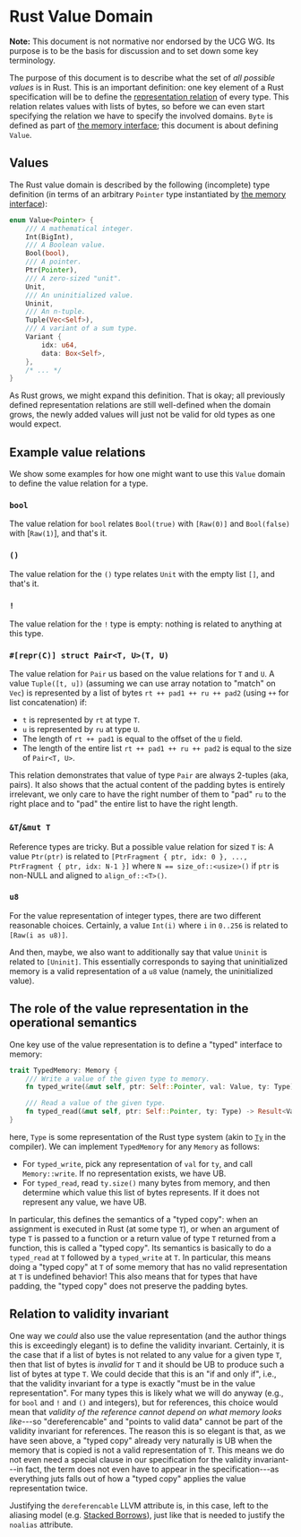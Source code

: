 # Rust Value Domain

**Note:** This document is not normative nor endorsed by the UCG WG. Its purpose is to be the basis for discussion and to set down some key terminology.

The purpose of this document is to describe what the set of *all possible values* is in Rust.
This is an important definition: one key element of a Rust specification will be to define the [representation relation][representation] of every type.
This relation relates values with lists of bytes, so before we can even start specifying the relation we have to specify the involved domains.
`Byte` is defined as part of [the memory interface][memory-interface]; this document is about defining `Value`.

[representation]: https://github.com/rust-lang/unsafe-code-guidelines/blob/master/reference/src/glossary.md#representation
[memory-interface]: memory-interface.md

## Values

The Rust value domain is described by the following (incomplete) type definition (in terms of an arbitrary `Pointer` type instantiated by [the memory interface][memory-interface]):

```rust
enum Value<Pointer> {
    /// A mathematical integer.
    Int(BigInt),
    /// A Boolean value.
    Bool(bool),
    /// A pointer.
    Ptr(Pointer),
    /// A zero-sized "unit".
    Unit,
    /// An uninitialized value.
    Uninit,
    /// An n-tuple.
    Tuple(Vec<Self>),
    /// A variant of a sum type.
    Variant {
        idx: u64,
        data: Box<Self>,
    },
    /* ... */
}
```

As Rust grows, we might expand this definition. That is okay; all previously defined representation relations are still well-defined when the domain grows, the newly added values will just not be valid for old types as one would expect.

## Example value relations

We show some examples for how one might want to use this `Value` domain to define the value relation for a type.

### `bool`

The value relation for `bool` relates `Bool(true)` with `[Raw(0)]` and `Bool(false)` with [`Raw(1)`], and that's it.

### `()`

The value relation for the `()` type relates `Unit` with the empty list `[]`, and that's it.

### `!`

The value relation for the `!` type is empty: nothing is related to anything at this type.

### `#[repr(C)] struct Pair<T, U>(T, U)`

The value relation for `Pair` us based on the value relations for `T` and `U`.
A value `Tuple([t, u])` (assuming we can use array notation to "match" on `Vec`) is represented by a list of bytes `rt ++ pad1 ++ ru ++ pad2` (using `++` for list concatenation) if:

* `t` is represented by `rt` at type `T`.
* `u` is represented by `ru` at type `U`.
* The length of `rt ++ pad1` is equal to the offset of the `U` field.
* The length of the entire list `rt ++ pad1 ++ ru ++ pad2` is equal to the size of `Pair<T, U>`.

This relation demonstrates that value of type `Pair` are always 2-tuples (aka, pairs).
It also shows that the actual content of the padding bytes is entirely irrelevant, we only care to have the right number of them to "pad" `ru` to the right place and to "pad" the entire list to have the right length.

### `&T`/`&mut T`

Reference types are tricky.
But a possible value relation for sized `T` is:
A value `Ptr(ptr)` is related to `[PtrFragment { ptr, idx: 0 }, ..., PtrFragment { ptr, idx: N-1 }]` where `N == size_of::<usize>()` if `ptr` is non-NULL and aligned to `align_of::<T>()`.

### `u8`

For the value representation of integer types, there are two different reasonable choices.
Certainly, a value `Int(i)` where `i` in `0..256` is related to `[Raw(i as u8)]`.

And then, maybe, we also want to additionally say that value `Uninit` is related to `[Uninit]`.
This essentially corresponds to saying that uninitialized memory is a valid representation of a `u8` value (namely, the uninitialized value).

## The role of the value representation in the operational semantics

One key use of the value representation is to define a "typed" interface to memory:

```rust
trait TypedMemory: Memory {
    /// Write a value of the given type to memory.
    fn typed_write(&mut self, ptr: Self::Pointer, val: Value, ty: Type) -> Result<(), Error>;

    /// Read a value of the given type.
    fn typed_read(&mut self, ptr: Self::Pointer, ty: Type) -> Result<Value, Error>;
}
```

here, `Type` is some representation of the Rust type system (akin to [`Ty`](https://doc.rust-lang.org/nightly/nightly-rustc/rustc/ty/type.Ty.html) in the compiler).
We can implement `TypedMemory` for any `Memory` as follows:
* For `typed_write`, pick any representation of `val` for `ty`, and call `Memory::write`. If no representation exists, we have UB.
* For `typed_read`, read `ty.size()` many bytes from memory, and then determine which value this list of bytes represents. If it does not represent any value, we have UB.

In particular, this defines the semantics of a "typed copy": when an assignment is executed in Rust (at some type `T`), or when an argument of type `T` is passed to a function or a return value of type `T` returned from a function, this is called a "typed copy".
Its semantics is basically to do a `typed_read` at `T` followed by a `typed_write` at `T`.
In particular, this means doing a "typed copy" at `T` of some memory that has no valid representation at `T` is undefined behavior!
This also means that for types that have padding, the "typed copy" does not preserve the padding bytes.

## Relation to validity invariant

One way we *could* also use the value representation (and the author things this is exceedingly elegant) is to define the validity invariant.
Certainly, it is the case that if a list of bytes is not related to any value for a given type `T`, then that list of bytes is *invalid* for `T` and it should be UB to produce such a list of bytes at type `T`.
We could decide that this is an "if and only if", i.e., that the validity invariant for a type is exactly "must be in the value representation".
For many types this is likely what we will do anyway (e.g., for `bool` and `!` and `()` and integers), but for references, this choice would mean that *validity of the reference cannot depend on what memory looks like*---so "dereferencable" and "points to valid data" cannot be part of the validity invariant for references.
The reason this is so elegant is that, as we have seen above, a "typed copy" already very naturally is UB when the memory that is copied is not a valid representation of `T`.
This means we do not even need a special clause in our specification for the validity invariant---in fact, the term does not even have to appear in the specification---as everything juts falls out of how a "typed copy" applies the value representation twice.

Justifying the `dereferencable` LLVM attribute is, in this case, left to the aliasing model (e.g. [Stacked Borrows]), just like that is needed to justify the `noalias` attribute.

[Stacked Borrows]: stacked-borrows.md
